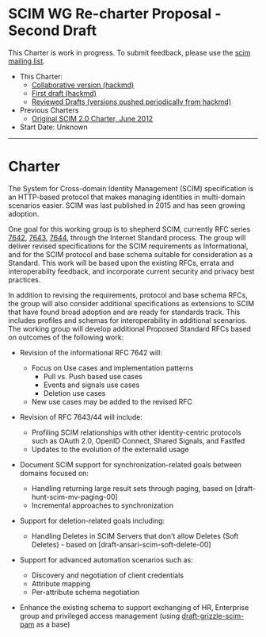 # SCIM WG Re-charter Proposal - Second Draft
This Charter is work in progress. To submit feedback,
please use the [scim mailing list](https://www.ietf.org/mailman/listinfo/scim).

-   This Charter: 
    -   [Collaborative version (hackmd)](https://hackmd.io/fbDRsy8HThOXoMNjxu3-Og)
    -   [First draft (hackmd)](https://hackmd.io/gj0Du6xHRBq5wAwqFMueFg)
    -   [Reviewed Drafts (versions pushed periodically from hackmd)](https://github.com/SCIM-Interest-Group/wiki/blob/main/WGcharter-firstdraft.md)
-   Previous Charters
    -   [Original SCIM 2.0 Charter, June 2012](https://datatracker.ietf.org/doc/charter-ietf-scim/)
-   Start Date: Unknown
---
# Charter 

The System for Cross-domain Identity Management (SCIM) specification
is an HTTP-based protocol that makes managing identities in multi-domain scenarios easier. SCIM was last published in 2015 and has seen growing adoption.

One goal for this working group is to shepherd SCIM, currently RFC series [7642](https://datatracker.ietf.org/doc/html/rfc7642), [7643](https://datatracker.ietf.org/doc/html/rfc7643), [7644](https://datatracker.ietf.org/doc/html/rfc7644), through the Internet Standard process. The group will deliver revised specifications for the SCIM requirements as Informational, and for the SCIM protocol and base schema suitable for consideration as a Standard. This work will be based upon the existing RFCs, errata and interoperabilty feedback, and incorporate current security and privacy best practices.

In addition to revising the requirements, protocol and base schema RFCs, the group will also consider additional specifications as extensions to SCIM that have found broad adoption and are ready for standards track.  This includes profiles and schemas for interoperability in additional scenarios.  The working group will develop additional Proposed Standard RFCs based on outcomes of the following work:



* Revision of the informational RFC 7642 will:
    * Focus on Use cases and implementation patterns
        * Pull vs. Push based use cases 
        * Events and signals use cases
        * Deletion use cases
    * New use cases may be added to the revised RFC
    
* Revision of RFC 7643/44 will include:
    * Profiling SCIM relationships with other identity-centric protocols such as OAuth 2.0, OpenID Connect, Shared Signals, and Fastfed
    * Updates to the evolution of the externalid usage
    
* Document SCIM support for synchronization-related goals between domains focused on:
  * Handling returning large result sets through paging, based on [draft-hunt-scim-mv-paging-00]
  * Incremental approaches to synchronization
   
 * Support for deletion-related goals including:
     * Handling Deletes in SCIM Servers that don't allow Deletes (Soft Deletes) - based on [draft-ansari-scim-soft-delete-00]
     
* Support for advanced automation scenarios such as:
    * Discovery and negotiation of client credentials
    * Attribute mapping
    * Per-attribute schema negotiation


* Enhance the existing schema to support exchanging of HR, Enterprise group  and privileged access management (using [draft-grizzle-scim-pam](https://tools.ietf.org/id/draft-grizzle-scim-pam-ext-00.html) as a base)

